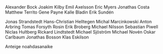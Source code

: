 Alexander Bock
Joakim Kilby
Emil Axelsson
Eric Myers
Jonathas Costa
Matthew Territo
Gene Payne
Kalle Bladin
Erik Sundén

Jonas Strandstedt
Hans-Christian Helltegen
Michal Marcinkowski
Anton Arbring
Tomas Forsyth Rosin
Erik Broberg
Michael Nilsson
Sebastian Piwell
Niclas Hultberg
Rickard Lindtstedt
Michael Sjöström
Michael Novén
Oskar Carlbaum
Jonathas Bosson
Klas Eskilson

Anteige
noahdasanaike
